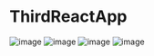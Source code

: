 # ThirdReactApp






![image](https://user-images.githubusercontent.com/99486972/169686745-7913c1f0-3f7f-43a9-bcdd-1bfb60659bc7.png)
![image](https://user-images.githubusercontent.com/99486972/169686699-7805cc89-b2a4-47cf-a29b-fea9f9631212.png)
![image](https://user-images.githubusercontent.com/99486972/169686707-ae6fc0e4-f9cd-4996-9c3f-177d9be6d3ff.png)
![image](https://user-images.githubusercontent.com/99486972/169686711-efb5eafa-323d-4c15-bb8f-43e0d1b5e4ad.png)

